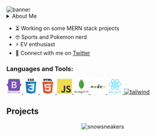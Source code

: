 <img src="" alt="banner"/>

<details>
<summary>About Me</summary>
<br>
</details>



- ⏳ Working on some MERN stack projects
- 🤓 Sports and Pokemon nerd
- ⚡ EV enthusiast
- 🐓 Connect with me on <a href="https://twitter.com/jasminepvodev" target="_blank">Twitter</a>


<h3 align="left">Languages and Tools:</h3>
<p align="left"> <a href="https://getbootstrap.com" target="_blank" rel="noreferrer"> <img src="https://raw.githubusercontent.com/devicons/devicon/master/icons/bootstrap/bootstrap-plain-wordmark.svg" alt="bootstrap" width="40" height="40"/> </a> <a href="https://www.w3schools.com/css/" target="_blank" rel="noreferrer"> <img src="https://raw.githubusercontent.com/devicons/devicon/master/icons/css3/css3-original-wordmark.svg" alt="css3" width="40" height="40"/> </a> <a href="https://www.w3.org/html/" target="_blank" rel="noreferrer"> <img src="https://raw.githubusercontent.com/devicons/devicon/master/icons/html5/html5-original-wordmark.svg" alt="html5" width="40" height="40"/> </a> <a href="https://developer.mozilla.org/en-US/docs/Web/JavaScript" target="_blank" rel="noreferrer"> <img src="https://raw.githubusercontent.com/devicons/devicon/master/icons/javascript/javascript-original.svg" alt="javascript" width="40" height="40"/> </a> <a href="https://www.mongodb.com/" target="_blank" rel="noreferrer"> <img src="https://raw.githubusercontent.com/devicons/devicon/master/icons/mongodb/mongodb-original-wordmark.svg" alt="mongodb" width="40" height="40"/> </a> <a href="https://nodejs.org" target="_blank" rel="noreferrer"> <img src="https://raw.githubusercontent.com/devicons/devicon/master/icons/nodejs/nodejs-original-wordmark.svg" alt="nodejs" width="40" height="40"/> </a> <a href="https://reactjs.org/" target="_blank" rel="noreferrer"> <img src="https://raw.githubusercontent.com/devicons/devicon/master/icons/react/react-original-wordmark.svg" alt="react" width="40" height="40"/> </a> <a href="https://tailwindcss.com/" target="_blank" rel="noreferrer"> <img src="https://www.vectorlogo.zone/logos/tailwindcss/tailwindcss-icon.svg" alt="tailwind" width="40" height="40"/> </a> </p>


<h2 align="left" color="white">Projects</h2>
<!-- Replace with my projects
<div align="center">
<table>
      <tr>
        <td width="50%">
          <h3 align="center">My Portfolio</h3>
          <p align="center">
             <a href="#" target="_blank" ref="noreferrer"> <img src="#" alt="project example"/> </a>
		<a href="#" target="_blank ref="noreferrer"><img src="#"></a>
		<a href="https://jasminepvo.dev" target="_blank" ref="noreferrer"><img src="#"></a>
            <p align="center">
		Visit my <a href="https://jasminepvo.dev" target="_blank" ref="noreferrer">portfolio</a>
            </p>
          </p>
        </td>
        
	<td width="50%">
          <h3 align="center">Moody Songs</h3>
          <p align="center">
            <a href="https://moody-songs.netlify.app/" target="_blank" ref="noreferrer"> <img src="https://github.com/snowsneakers/read-me-assets/blob/main/moody-songs-gif.gif?raw=true" alt="project example"/> </a>
		<a href="https://github.com/snowsneakers/moody-songs-react" target="_blank" ref="noreferrer"><img src="https://img.shields.io/badge/Code-lightgrey?style=for-the-badge&logo=github"></a>
		<a href="https://moody-songs.netlify.app/" target="_blank" ref="noreferrer"><img src="https://img.shields.io/badge/Live-grey?style=for-the-badge"></a>
            <p align="center">
             Listen to songs based on your mood!
            </p>
          </p>
        </td>
        
    </tr>
    <tr>
	<td width="50%">
          <h3 align="center">Title</h3>
          <p align="center">
           <a href="https://next-presidents.vercel.app/" target="_blank" ref="noreferrer"> <img src="#" alt="project example"/> </a>
		  <a href="#" target="_blank"><img src="#"></a>
		<a href="#" target="_blank"><img src="#"></a>
            <p align="center">
             description
            </p>
          </p>
        </td>
	<td width="50%">
          <h3 align="center">title</h3>
          <p align="center">
           <a href="#" target="_blank" ref="noreferrer"><img src="#" alt="project example"/></a>
		   <a href="#" target="_blank"><img src="#"></a>
		<a href="#" target="_blank"><img src="#"></a>
            <p align="center">
             description
            </p>
          </p>
        </td>
        </tr>
</table>
</div>
-->

<div align="center">
	<p><img align="center" src="https://github-readme-streak-stats.herokuapp.com/?user=jasminepvo&theme=dark" alt="snowsneakers" /></p>
</div>
